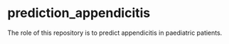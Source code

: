 # prediction_appendicitis
The role of this repository is to predict appendicitis in paediatric patients.
